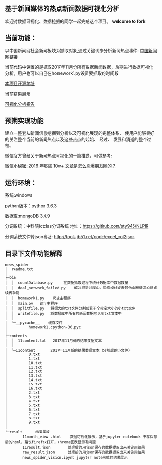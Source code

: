 ## 基于新闻媒体的热点新闻数据可视化分析
欢迎对数据可视化、数据挖掘的同学一起完成这个项目。
**welcome to fork**

## 当前功能：

以中国新闻网社会新闻板块为抓取对象,通过关键词来分析新闻热点事件:
[中国新闻网链接](http://www.chinanews.com/society.shtml)

当前代码中设置的是抓取2017年11月份所有数据新闻数据，后期进行数据可视化分析，用户也可以自己在homework1.py设置要抓取的时间段

[本项目开源地址](https://github.com/sty945/news_spider)

[当前结果展示](https://github.com/sty945/news_spider/blob/master/result/news_spider_vision.ipynb)

[可视化分析报告](https://mp.weixin.qq.com/s/LOEuUQe9rsv87S8KISGHJg)

## 预期实现功能
建立一整套从新闻信息挖掘到分析以及可视化展现的完整体系，
使用户能够很好的关注整个当前的新闻热点以及这些热点的起始、 经过、 发展和消逝的整个过程。

微信官方曾经关于新闻热点可视化的一篇推送，可做参考:

[微信小秘密: 2016 年那些 10w+ 文章是怎么刷爆朋友圈的？](http://mp.weixin.qq.com/s/hlWAW8UybzF5jzhNyRx_Bg)

## 运行环境：
系统:windows

python版本：python 3.6.3

数据库:mongoDB 3.4.9

分词系统：中科院ictclas分词系统 地址：https://github.com/sty945/NLPIR

分词系统文件转json地址: http://tools.jb51.net/code/excel_col2json

## 目录下文件功能解释
```
news_spider
│  readme.txt
│  
├─bin
│  │  countDatabase.py     在数据抓取过程中统计数据库中数据数量
│  │  deal_network_failed.py    解决抓取过程中，网络掉线或者其他中断情况的断点续传功能
│  │  homework1.py    爬虫主程序
│  │  main.py   运行主程序
│  │  splitfile.py   将很大的txt文件分割成若干个指定大小的小txt文件
│  │  writefile.py   将数据库中所有的新闻数据写入到txt文本中
│  │  
│  └─__pycache__    缓存文件
│          homework1.cpython-36.pyc
│          
├─contents
│  │  11content.txt   2017年11月份的结果数据文本
│  │  
│  └─11content       2017年11月份的结果数据文本（分割后的小文件）
│          0.txt
│          1.txt
│          10.txt
│          11.txt
│          12.txt
│          13.txt
│          14.txt
│          15.txt
│          16.txt
│          2.txt
│          3.txt
│          4.txt
│          5.txt
│          6.txt
│          7.txt
│          8.txt
│          9.txt
│          
└─result      结果存放
        11month_view .html    数据可视化展示，基于jupyter notebook 书写保存后的html，建议firefox打开，chrome图表显示有问题
        11result.json        处理后的用json保存的数据提取出来关键词结果
        raw_result.json      处理前的用json保存的数据提取出来关键词结果
        news_spider_vision.ipynb jupyter note格式的结果展示
```     
